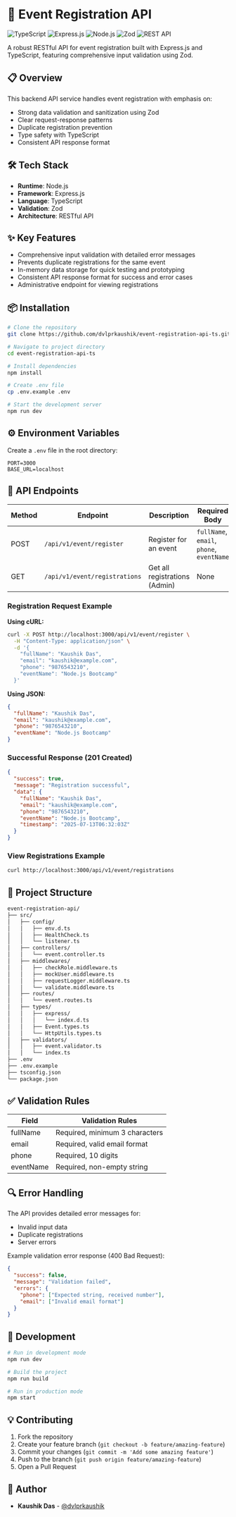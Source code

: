 # 🚀 Event Registration API

![TypeScript](https://img.shields.io/badge/TypeScript-007ACC?style=for-the-badge\&logo=typescript\&logoColor=white)
![Express.js](https://img.shields.io/badge/Express.js-000000?style=for-the-badge\&logo=express\&logoColor=white)
![Node.js](https://img.shields.io/badge/Node.js-339933?style=for-the-badge\&logo=nodedotjs\&logoColor=white)
![Zod](https://img.shields.io/badge/Zod-3E67B1?style=for-the-badge\&logo=zod\&logoColor=white)
![REST API](https://img.shields.io/badge/REST%20API-FF6C37?style=for-the-badge\&logo=postman\&logoColor=white)

A robust RESTful API for event registration built with Express.js and TypeScript, featuring comprehensive input validation using Zod.

## 📋 Overview

This backend API service handles event registration with emphasis on:

* Strong data validation and sanitization using Zod
* Clear request-response patterns
* Duplicate registration prevention
* Type safety with TypeScript
* Consistent API response format

## 🛠️ Tech Stack

* **Runtime**: Node.js
* **Framework**: Express.js
* **Language**: TypeScript
* **Validation**: Zod
* **Architecture**: RESTful API

## ✨ Key Features

* Comprehensive input validation with detailed error messages
* Prevents duplicate registrations for the same event
* In-memory data storage for quick testing and prototyping
* Consistent API response format for success and error cases
* Administrative endpoint for viewing registrations

## 📦 Installation

```bash
# Clone the repository
git clone https://github.com/dvlprkaushik/event-registration-api-ts.git

# Navigate to project directory
cd event-registration-api-ts

# Install dependencies
npm install

# Create .env file
cp .env.example .env

# Start the development server
npm run dev
```

## ⚙️ Environment Variables

Create a `.env` file in the root directory:

```env
PORT=3000
BASE_URL=localhost
```

## 🔌 API Endpoints

| Method | Endpoint                      | Description                   | Required Body                             |
| ------ | ----------------------------- | ----------------------------- | ----------------------------------------- |
| POST   | `/api/v1/event/register`      | Register for an event         | `fullName`, `email`, `phone`, `eventName` |
| GET    | `/api/v1/event/registrations` | Get all registrations (Admin) | None                                      |

### Registration Request Example

**Using cURL:**

```bash
curl -X POST http://localhost:3000/api/v1/event/register \
  -H "Content-Type: application/json" \
  -d '{
    "fullName": "Kaushik Das",
    "email": "kaushik@example.com",
    "phone": "9876543210",
    "eventName": "Node.js Bootcamp"
  }'
```

**Using JSON:**

```json
{
  "fullName": "Kaushik Das",
  "email": "kaushik@example.com",
  "phone": "9876543210",
  "eventName": "Node.js Bootcamp"
}
```

### Successful Response (201 Created)

```json
{
  "success": true,
  "message": "Registration successful",
  "data": {
    "fullName": "Kaushik Das",
    "email": "kaushik@example.com",
    "phone": "9876543210",
    "eventName": "Node.js Bootcamp",
    "timestamp": "2025-07-13T06:32:03Z"
  }
}
```

### View Registrations Example

```bash
curl http://localhost:3000/api/v1/event/registrations
```

## 📁 Project Structure

```bash
event-registration-api/
├── src/
│   ├── config/
│   │   ├── env.d.ts
│   │   ├── HealthCheck.ts
│   │   └── listener.ts
│   ├── controllers/
│   │   └── event.controller.ts
│   ├── middlewares/
│   │   ├── checkRole.middleware.ts
│   │   ├── mockUser.middleware.ts
│   │   ├── requestLogger.middleware.ts
│   │   └── validate.middleware.ts
│   ├── routes/
│   │   └── event.routes.ts
│   ├── types/
│   │   ├── express/
│   │   │   └── index.d.ts
│   │   ├── Event.types.ts
│   │   └── HttpUtils.types.ts
│   ├── validators/
│   │   ├── event.validator.ts
│   │   └── index.ts
├── .env
├── .env.example
├── tsconfig.json
└── package.json
```

## ✅ Validation Rules

| Field     | Validation Rules               |
| --------- | ------------------------------ |
| fullName  | Required, minimum 3 characters |
| email     | Required, valid email format   |
| phone     | Required, 10 digits            |
| eventName | Required, non-empty string     |

## 🔍 Error Handling

The API provides detailed error messages for:

* Invalid input data
* Duplicate registrations
* Server errors

Example validation error response (400 Bad Request):

```json
{
  "success": false,
  "message": "Validation failed",
  "errors": {
    "phone": ["Expected string, received number"],
    "email": ["Invalid email format"]
  }
}
```

## 🧪 Development

```bash
# Run in development mode
npm run dev

# Build the project
npm run build

# Run in production mode
npm start
```

## 💡 Contributing

1. Fork the repository
2. Create your feature branch (`git checkout -b feature/amazing-feature`)
3. Commit your changes (`git commit -m 'Add some amazing feature'`)
4. Push to the branch (`git push origin feature/amazing-feature`)
5. Open a Pull Request

## 👥 Author

* **Kaushik Das** - [@dvlprkaushik](https://github.com/dvlprkaushik)
